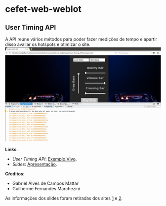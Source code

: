 # cefet-web-weblot
## User Timing API
A API reúne vários métodos para poder fazer medições de tempo e apartir disso avaliar os hotspots e otimizar o site.
![Exemplo da User Timing API funcionando](img/imagem.png)

**Links**:
  - _User Timing API_: [Exemplo Vivo][User-codigo].
  - _Slides_: [Apresentação][present].


**Cŕeditos**:
  - Gabriel Álves de Campos Mattar
  - Guilherme Fernandes Marchezini


As informações dos slides foram retiradas dos sites [1][site1] e [2][site2].

[User-codigo]: https://fegemo.github.io/cefet-web-weblot/apis/User_Timing_API/
[present]: https://docs.google.com/presentation/d/10mS5iLloGngYAjlTIxaspNo5CPqPEHyZeDungqieN_k/edit?usp=sharing
[site1]: http://www.html5rocks.com/en/tutorials/webperformance/usertiming/?redirect_from_locale=pt
[site2]: https://www.w3.org/TR/2013/REC-user-timing-20131212/
